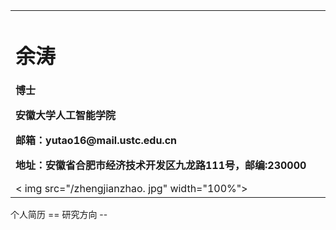 <table border='0'>
	<tr>
   <td width="75%">
<h1>余涛</h1>
<p><b>博士</b></p >
<p><b>安徽大学人工智能学院</b></p >
<p><b>邮箱：yutao16@mail.ustc.edu.cn</b></p>
<p><b>地址：安徽省合肥市经济技术开发区九龙路111号，邮编:230000</b></p>
</td›
‹td width="25%">
< img src="/zhengjianzhao. jpg" width="100%">
</td>
</tr>
</table>
个人简历
 ==
 研究方向
 --
 
